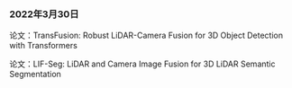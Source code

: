 ### 2022年3月30日
论文：TransFusion: Robust LiDAR-Camera Fusion for 3D Object Detection with Transformers

论文：LIF-Seg: LiDAR and Camera Image Fusion for 3D LiDAR Semantic Segmentation
